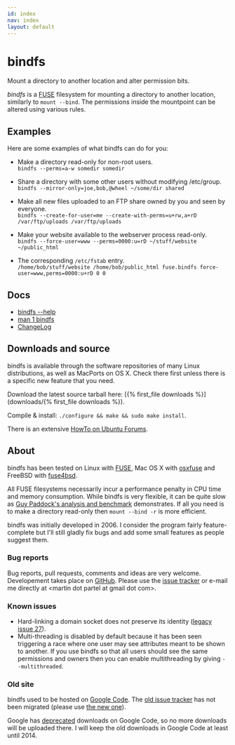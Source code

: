 ```yaml
---
id: index
nav: index
layout: default
---
```


# bindfs

<p class="lead">
  Mount a directory to another location and alter permission bits.
</p>

*bindfs* is a [FUSE](http://fuse.sourceforge.net/) filesystem for mounting a directory to another location, similarly to `mount --bind`. The permissions inside the mountpoint can be altered using various rules.

## Examples

Here are some examples of what bindfs can do for you:

* Make a directory read-only for non-root users.<br />
  `bindfs --perms=a-w somedir somedir`

* Share a directory with some other users without modifying /etc/group.<br />
  `bindfs --mirror-only=joe,bob,@wheel ~/some/dir shared`

* Make all new files uploaded to an FTP share owned by you and seen by everyone.<br />
  `bindfs --create-for-user=me --create-with-perms=u+rw,a+rD /var/ftp/uploads /var/ftp/uploads`

* Make your website available to the webserver process read-only.<br />
  `bindfs --force-user=www --perms=0000:u=rD ~/stuff/website ~/public_html`

* The corresponding `/etc/fstab` entry.<br />
  `/home/bob/stuff/website /home/bob/public_html fuse.bindfs force-user=www,perms=0000:u+rD 0 0`

## Docs

* [<span>bindfs --help</span>](docs/bindfs-help.txt)
* [man 1 bindfs](docs/bindfs.1.html)
* [ChangeLog](docs/ChangeLog.utf8.txt)

## Downloads and source

bindfs is available through the software repositories of many Linux distributions, as well as MacPorts on OS X. Check there first unless there is a specific new feature that you need.

Download the latest source tarball here: [{% first_file downloads %}](downloads/{% first_file downloads %}).

Compile & install: `./configure && make && sudo make install`.

There is an extensive [HowTo on Ubuntu Forums](http://ubuntuforums.org/showthread.php?t=1460472).

## About

bindfs has been tested on Linux with [FUSE](http://fuse.sourceforge.net/), Mac OS X with [osxfuse](http://osxfuse.github.io/) and FreeBSD with [fuse4bsd](http://www.freshports.org/sysutils/fusefs-kmod/).

All FUSE filesystems necessarily incur a performance penalty in CPU time and memory consumption. While bindfs is very flexible, it can be quite slow as [Guy Paddock's analysis and benchmark](http://www.redbottledesign.com/node/2495) demonstrates. If all you need is to make a directory read-only then `mount --bind -r` is more efficient.

bindfs was initially developed in 2006. I consider the program fairly feature-complete but I'll still gladly fix bugs and add some small features as people suggest them.

### Bug reports

Bug reports, pull requests, comments and ideas are very welcome. Developement takes place on [GitHub](https://github.com/mpartel/bindfs). Please use the [issue tracker](https://github.com/mpartel/bindfs/issues) or e-mail me directly at &lt;martin dot partel at gmail dot com&gt;.

### Known issues

* Hard-linking a domain socket does not preserve its identity ([legacy issue 27](https://code.google.com/p/bindfs/issues/detail?id=27)).
* Multi-threading is disabled by default because it has been seen triggering a race where one user may see attributes meant to be shown to another. If you use bindfs so that all users should see the same permissions and owners then you can enable multithreading by giving `--multithreaded`.

### Old site

bindfs used to be hosted on [Google Code](https://code.google.com/p/bindfs/). The [old issue tracker](https://code.google.com/p/bindfs/issues/list) has not been migrated (please use [the new one](https://github.com/mpartel/bindfs/issues)).

Google has [deprecated](http://google-opensource.blogspot.fi/2013/05/a-change-to-google-code-download-service.html) downloads on Google Code, so no more downloads will be uploaded there. I will keep the old downloads in Google Code at least until 2014.

